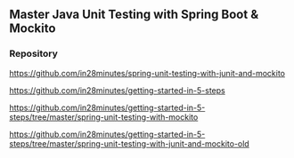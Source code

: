 ## Master Java Unit Testing with Spring Boot & Mockito

### Repository

https://github.com/in28minutes/spring-unit-testing-with-junit-and-mockito

https://github.com/in28minutes/getting-started-in-5-steps

https://github.com/in28minutes/getting-started-in-5-steps/tree/master/spring-unit-testing-with-mockito

https://github.com/in28minutes/getting-started-in-5-steps/tree/master/spring-unit-testing-with-junit-and-mockito-old

